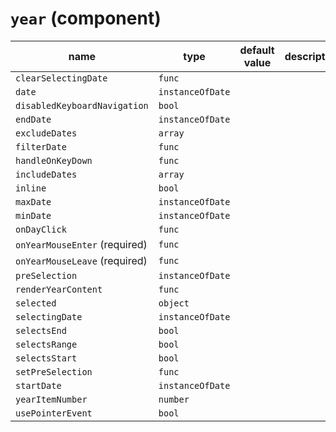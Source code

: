 # `year` (component)

| name                          | type             | default value | description |
| ----------------------------- | ---------------- | ------------- | ----------- |
| `clearSelectingDate`          | `func`           |               |             |
| `date`                        | `instanceOfDate` |               |             |
| `disabledKeyboardNavigation`  | `bool`           |               |             |
| `endDate`                     | `instanceOfDate` |               |             |
| `excludeDates`                | `array`          |               |             |
| `filterDate`                  | `func`           |               |             |
| `handleOnKeyDown`             | `func`           |               |             |
| `includeDates`                | `array`          |               |             |
| `inline`                      | `bool`           |               |             |
| `maxDate`                     | `instanceOfDate` |               |             |
| `minDate`                     | `instanceOfDate` |               |             |
| `onDayClick`                  | `func`           |               |             |
| `onYearMouseEnter` (required) | `func`           |               |             |
| `onYearMouseLeave` (required) | `func`           |               |             |
| `preSelection`                | `instanceOfDate` |               |             |
| `renderYearContent`           | `func`           |               |             |
| `selected`                    | `object`         |               |             |
| `selectingDate`               | `instanceOfDate` |               |             |
| `selectsEnd`                  | `bool`           |               |             |
| `selectsRange`                | `bool`           |               |             |
| `selectsStart`                | `bool`           |               |             |
| `setPreSelection`             | `func`           |               |             |
| `startDate`                   | `instanceOfDate` |               |             |
| `yearItemNumber`              | `number`         |               |             |
| `usePointerEvent`             | `bool`           |               |             |
